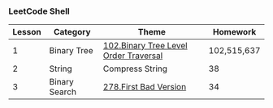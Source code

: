 ### LeetCode Shell


| Lesson | Category | Theme | Homework |
|--------| -------- | ----- | -------- |
|1|Binary Tree|[102.Binary Tree Level Order Traversal](https://leetcode.com/problems/binary-tree-level-order-traversal/description/)|102,515,637|
|2|String|Compress String|38|
|3|Binary Search|[278.First Bad Version](https://leetcode.com/problems/first-bad-version/description/)|34|
